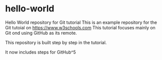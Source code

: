 # hello-world
Hello World repository for Git tutorial
This is an example repository for the Git tutoial on https://www.w3schools.com
This tutorial focuses mainly on Git ond using GitHub as its remote.

This repository is built step by step in the tutorial. 

It now includes steps for GitHub^5
